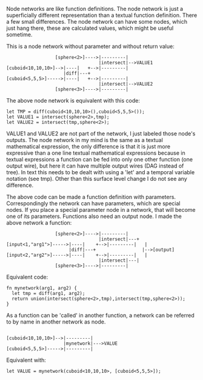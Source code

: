 Node networks are like function definitions. The node network is just a superficially different representation than a textual function definition. There a few small differences. The node network can have some nodes, which just hang there, these are calculated values, which might be useful sometime.

This is a node network without parameter and without return value:

```
                  [sphere<2>]---->|---------|     
                                  |intersect|-->VALUE1
[cuboid<10,10,10>]-->|----|   +-->|---------|     
                     |diff|---+                   
[cuboid<5,5,5>]----->|----|   +-->|---------|     
                                  |intersect|-->VALUE2
                  [sphere<3>]---->|---------|     
```

The above node network is equivalent with this code:

```
let TMP = diff(cuboid<10,10,10>(),cuboid<5,5,5>());
let VALUE1 = intersect(sphere<2>,tmp);
let VALUE2 = intersect(tmp,sphere<2>);
```

VALUE1 and VALUE2 are not part of the network, I just labeled those node's outputs. The node network in my mind is the same as a textual mathematical expression, the only difference is that it is just more expressive than a one line textual mathematical expressions because in textual expressions a function can be fed into only one other function (one output wire), but here it can have multiple output wires (DAG instead of tree). In text this needs to be dealt with using a 'let' and a temporal variable notation (see tmp). Other than this surface level change I do not see any difference.

The above code can be made a function definition with parameters. Correspondingly the network can have parameters, which are special nodes. If you place a special parameter node in a network, that will become one of its parameters. Functions also need an output node. I made the above network a function:



```
                  [sphere<2>]---->|---------|     
                                  |intersect|---+
[input<1,"arg1">]----->|----|    +-->|---------|   |
                       |diff|---+                 |-->[output] 
[input<2,"arg2">]----->|----|    +-->|---------|   | 
                                  |intersect|---|
                  [sphere<3>]---->|---------|     
```

Equivalent code:

```
fn mynetwork(arg1, arg2) {
  let tmp = diff(arg1, arg2);
  return union(intersect(sphere<2>,tmp),intersect(tmp,sphere<2>));
}
```

As a function can be 'called' in another function, a network can be referred to by name in another network as node.

```
                  
[cuboid<10,10,10>]-->|---------|     
                     |mynetwork|--->VALUE                  
[cuboid<5,5,5>]----->|---------|     

```

Equivalent with:

```
let VALUE = mynetwork(cuboid<10,10,10>, [cuboid<5,5,5>]);
```

